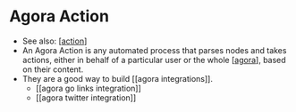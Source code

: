 # Agora Action

- See also: [[action]]
- An Agora Action is any automated process that parses nodes and takes actions, either in behalf of a particular user or the whole [[agora]], based on their content.
- They are a good way to build [[agora integrations]].
  - [[agora go links integration]]
  - [[agora twitter integration]]


[//begin]: # "Autogenerated link references for markdown compatibility"
[action]: action "Action"
[agora]: agora "Agora"
[agora-go-links-integration]: agora-go-links-integration "Agora Go Links Integration"
[agora-twitter-integration]: agora-twitter-integration "Agora Twitter Integration"
[//end]: # "Autogenerated link references"